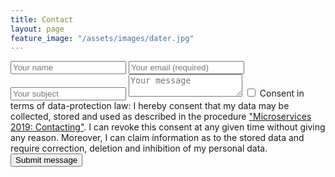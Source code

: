 ```yaml
---
title: Contact
layout: page
feature_image: "/assets/images/dater.jpg"
---
```


<form method="POST" action="/resources/v1/contact/">
  <input type="text" name="name" placeholder="Your name">
  <input type="email" name="email" placeholder="Your email (required)" required="required">
  <input type="text" name="subject" placeholder="Your subject">
  <textarea name="message" placeholder="Your message"></textarea>
  <label for="confirmation"><input type="checkbox" id="confirmation" name="confirmation" value="confirmation" required="required" />
    Consent in terms of data-protection law: I hereby consent that my data may be collected, stored and used as described in the procedure <a href="../gdpr_contact/index.html" target="_blank">"Microservices 2019: Contacting"</a>. I can revoke this consent at any given time without giving any reason. Moreover, I can claim information as to the stored data and require correction, deletion and inhibition of my personal data.
  </label>
  <br>
  <button class="btn btn-success" type="submit">Submit message</button>
</form>
